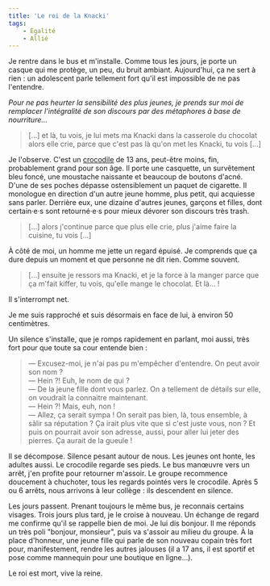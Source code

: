 ```yaml
---
title: 'Le roi de la Knacki'
tags:
    - Égalité
    - Allié
---
```


Je rentre dans le bus et m'installe. Comme tous les jours, je porte un casque
qui me protège, un peu, du bruit ambiant. Aujourd'hui, ça ne sert à rien : un
adolescent parle tellement fort qu'il est impossible de ne pas l'entendre.

_Pour ne pas heurter la sensibilité des plus jeunes, je prends sur moi de
remplacer l'intégralité de son discours par des métaphores à base de
nourriture…_

<!-- more -->

> […] et là, tu vois, je lui mets ma Knacki dans la casserole du chocolat alors
> elle crie, parce que c'est pas là qu'on met les Knacki, tu vois […]

Je l'observe. C'est un [crocodile](http://projetcrocodiles.tumblr.com) de 13
ans, peut-être moins, fin, probablement grand pour son âge. Il porte une
casquette, un survêtement bleu foncé, une moustache naissante et beaucoup de
boutons d'acné. D'une de ses poches dépasse ostensiblement un paquet de
cigarette. Il monologue en direction d'un autre jeune homme, plus petit, qui
acquiesse sans parler. Derrière eux, une dizaine d'autres jeunes, garçons et
filles, dont certain‧e‧s sont retourné‧e‧s pour mieux dévorer son discours très
<span lang="en">trash</span>.

> […] alors j'continue parce que plus elle crie, plus j'aime faire la cuisine,
> tu vois […]

À côté de moi, un homme me jette un regard épuisé. Je comprends que ça dure
depuis un moment et que personne ne dit rien. Comme souvent.

> […] ensuite je ressors ma Knacki, et je la force à la manger parce que ça
> m'fait kiffer, tu vois, qu'elle mange le chocolat. Et là… !

Il s'interrompt net.

Je me suis rapproché et suis désormais en face de lui, à environ 50 centimètres.

Un silence s'installe, que je romps rapidement en parlant, moi aussi, très fort
pour que toute sa cour entende bien :

> — Excusez-moi, je n'ai pas pu m'empêcher d'entendre. On peut avoir son nom ?  
> — Hein ?! Euh, le nom de qui ?  
> — De la jeune fille dont vous parlez. On a tellement de détails sur elle, on
> voudrait la connaitre maintenant.  
> — Hein ?! Mais, euh, non !  
> — Allez, ça serait sympa ! On serait pas bien, là, tous ensemble, à sâlir sa
> réputation ? Ça irait plus vite que si c'est juste vous, non ? Et puis on
> pourrait avoir son adresse, aussi, pour aller lui jeter des pierres. Ça aurait
> de la gueule !

Il se décompose. Silence pesant autour de nous. Les jeunes ont honte, les
adultes aussi. Le crocodile regarde ses pieds. Le bus manœuvre vers un arrêt,
j'en profite pour retourner m'assoir. Le groupe recommence doucement à
chuchoter, tous les regards pointés vers le crocodile. Après 5 ou 6 arrêts, nous
arrivons à leur collège : ils descendent en silence.

Les jours passent. Prenant toujours le même bus, je reconnais certains visages.
Trois jours plus tard, je le croise à nouveau. Un échange de regard me confirme
qu'il se rappelle bien de moi. Je lui dis bonjour. Il me réponds un très poli
"bonjour, monsieur", puis va s'assoir au milieu du groupe. À la place d'honneur,
une jeune fille qui parle de son nouveau copain très fort pour, manifestement,
rendre les autres jalouses (il a 17 ans, il est sportif et pose comme mannequin
pour une boutique en ligne…).

Le roi est mort, vive la reine.
